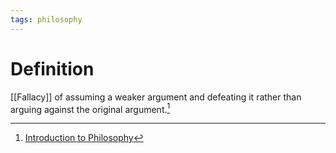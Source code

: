 ```yaml
---
tags: philosophy
---
```


# Definition

[[Fallacy]] of assuming a weaker argument and defeating it rather than arguing against the original argument.[^1]

[^1]: [Introduction to Philosophy](zotero://open-pdf/library/items/M84L5RRJ?page=174)